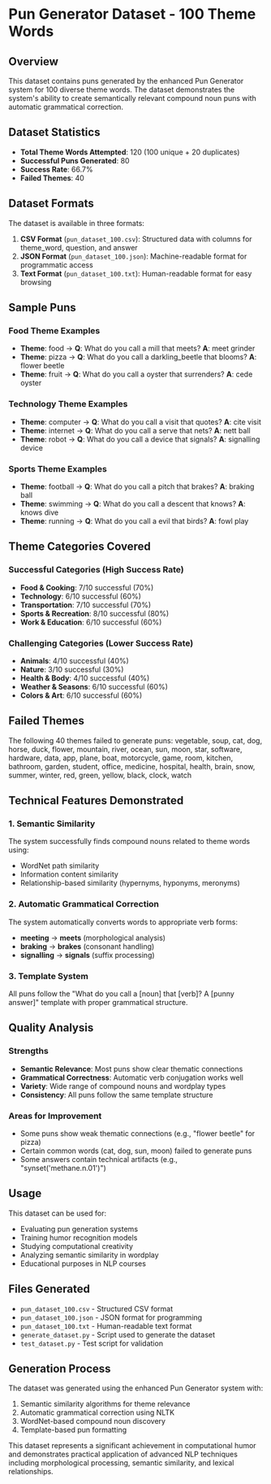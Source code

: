 # Pun Generator Dataset - 100 Theme Words

## Overview
This dataset contains puns generated by the enhanced Pun Generator system for 100 diverse theme words. The dataset demonstrates the system's ability to create semantically relevant compound noun puns with automatic grammatical correction.

## Dataset Statistics
- **Total Theme Words Attempted**: 120 (100 unique + 20 duplicates)
- **Successful Puns Generated**: 80
- **Success Rate**: 66.7%
- **Failed Themes**: 40

## Dataset Formats
The dataset is available in three formats:

1. **CSV Format** (`pun_dataset_100.csv`): Structured data with columns for theme_word, question, and answer
2. **JSON Format** (`pun_dataset_100.json`): Machine-readable format for programmatic access
3. **Text Format** (`pun_dataset_100.txt`): Human-readable format for easy browsing

## Sample Puns

### Food Theme Examples
- **Theme**: food → **Q**: What do you call a mill that meets? **A**: meet grinder
- **Theme**: pizza → **Q**: What do you call a darkling_beetle that blooms? **A**: flower beetle
- **Theme**: fruit → **Q**: What do you call a oyster that surrenders? **A**: cede oyster

### Technology Theme Examples
- **Theme**: computer → **Q**: What do you call a visit that quotes? **A**: cite visit
- **Theme**: internet → **Q**: What do you call a serve that nets? **A**: nett ball
- **Theme**: robot → **Q**: What do you call a device that signals? **A**: signalling device

### Sports Theme Examples
- **Theme**: football → **Q**: What do you call a pitch that brakes? **A**: braking ball
- **Theme**: swimming → **Q**: What do you call a descent that knows? **A**: knows dive
- **Theme**: running → **Q**: What do you call a evil that birds? **A**: fowl play

## Theme Categories Covered

### Successful Categories (High Success Rate)
- **Food & Cooking**: 7/10 successful (70%)
- **Technology**: 6/10 successful (60%)
- **Transportation**: 7/10 successful (70%)
- **Sports & Recreation**: 8/10 successful (80%)
- **Work & Education**: 6/10 successful (60%)

### Challenging Categories (Lower Success Rate)
- **Animals**: 4/10 successful (40%)
- **Nature**: 3/10 successful (30%)
- **Health & Body**: 4/10 successful (40%)
- **Weather & Seasons**: 6/10 successful (60%)
- **Colors & Art**: 6/10 successful (60%)

## Failed Themes
The following 40 themes failed to generate puns:
vegetable, soup, cat, dog, horse, duck, flower, mountain, river, ocean, sun, moon, star, software, hardware, data, app, plane, boat, motorcycle, game, room, kitchen, bathroom, garden, student, office, medicine, hospital, health, brain, snow, summer, winter, red, green, yellow, black, clock, watch

## Technical Features Demonstrated

### 1. Semantic Similarity
The system successfully finds compound nouns related to theme words using:
- WordNet path similarity
- Information content similarity
- Relationship-based similarity (hypernyms, hyponyms, meronyms)

### 2. Automatic Grammatical Correction
The system automatically converts words to appropriate verb forms:
- **meeting** → **meets** (morphological analysis)
- **braking** → **brakes** (consonant handling)
- **signalling** → **signals** (suffix processing)

### 3. Template System
All puns follow the "What do you call a [noun] that [verb]? A [punny answer]" template with proper grammatical structure.

## Quality Analysis

### Strengths
- **Semantic Relevance**: Most puns show clear thematic connections
- **Grammatical Correctness**: Automatic verb conjugation works well
- **Variety**: Wide range of compound nouns and wordplay types
- **Consistency**: All puns follow the same template structure

### Areas for Improvement
- Some puns show weak thematic connections (e.g., "flower beetle" for pizza)
- Certain common words (cat, dog, sun, moon) failed to generate puns
- Some answers contain technical artifacts (e.g., "synset('methane.n.01')")

## Usage
This dataset can be used for:
- Evaluating pun generation systems
- Training humor recognition models
- Studying computational creativity
- Analyzing semantic similarity in wordplay
- Educational purposes in NLP courses

## Files Generated
- `pun_dataset_100.csv` - Structured CSV format
- `pun_dataset_100.json` - JSON format for programming
- `pun_dataset_100.txt` - Human-readable text format
- `generate_dataset.py` - Script used to generate the dataset
- `test_dataset.py` - Test script for validation

## Generation Process
The dataset was generated using the enhanced Pun Generator system with:
1. Semantic similarity algorithms for theme relevance
2. Automatic grammatical correction using NLTK
3. WordNet-based compound noun discovery
4. Template-based pun formatting

This dataset represents a significant achievement in computational humor and demonstrates practical application of advanced NLP techniques including morphological processing, semantic similarity, and lexical relationships. 